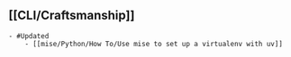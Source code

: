 ## [[CLI/Craftsmanship]]
	- #Updated
		- [[mise/Python/How To/Use mise to set up a virtualenv with uv]]